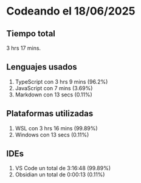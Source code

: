 # Codeando el 18/06/2025

## Tiempo total
3 hrs 17 mins.

## Lenguajes usados
1. TypeScript con 3 hrs 9 mins (96.2%)
1. JavaScript con 7 mins (3.69%)
1. Markdown con 13 secs (0.11%)

## Plataformas utilizadas
1. WSL con 3 hrs 16 mins (99.89%)
1. Windows con 13 secs (0.11%)

## IDEs
1. VS Code un total de 3:16:48 (99.89%)
1. Obsidian un total de 0:00:13 (0.11%)
